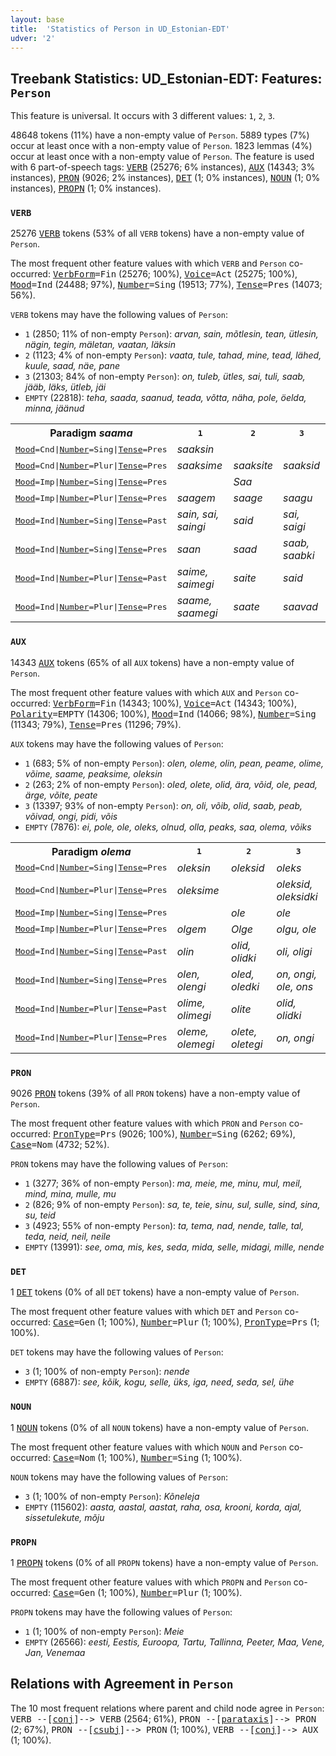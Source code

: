 ```yaml
---
layout: base
title:  'Statistics of Person in UD_Estonian-EDT'
udver: '2'
---
```


## Treebank Statistics: UD_Estonian-EDT: Features: `Person`

This feature is universal.
It occurs with 3 different values: `1`, `2`, `3`.

48648 tokens (11%) have a non-empty value of `Person`.
5889 types (7%) occur at least once with a non-empty value of `Person`.
1823 lemmas (4%) occur at least once with a non-empty value of `Person`.
The feature is used with 6 part-of-speech tags: <tt><a href="et_edt-pos-VERB.html">VERB</a></tt> (25276; 6% instances), <tt><a href="et_edt-pos-AUX.html">AUX</a></tt> (14343; 3% instances), <tt><a href="et_edt-pos-PRON.html">PRON</a></tt> (9026; 2% instances), <tt><a href="et_edt-pos-DET.html">DET</a></tt> (1; 0% instances), <tt><a href="et_edt-pos-NOUN.html">NOUN</a></tt> (1; 0% instances), <tt><a href="et_edt-pos-PROPN.html">PROPN</a></tt> (1; 0% instances).

### `VERB`

25276 <tt><a href="et_edt-pos-VERB.html">VERB</a></tt> tokens (53% of all `VERB` tokens) have a non-empty value of `Person`.

The most frequent other feature values with which `VERB` and `Person` co-occurred: <tt><a href="et_edt-feat-VerbForm.html">VerbForm</a></tt><tt>=Fin</tt> (25276; 100%), <tt><a href="et_edt-feat-Voice.html">Voice</a></tt><tt>=Act</tt> (25275; 100%), <tt><a href="et_edt-feat-Mood.html">Mood</a></tt><tt>=Ind</tt> (24488; 97%), <tt><a href="et_edt-feat-Number.html">Number</a></tt><tt>=Sing</tt> (19513; 77%), <tt><a href="et_edt-feat-Tense.html">Tense</a></tt><tt>=Pres</tt> (14073; 56%).

`VERB` tokens may have the following values of `Person`:

* `1` (2850; 11% of non-empty `Person`): <em>arvan, sain, mõtlesin, tean, ütlesin, nägin, tegin, mäletan, vaatan, läksin</em>
* `2` (1123; 4% of non-empty `Person`): <em>vaata, tule, tahad, mine, tead, lähed, kuule, saad, näe, pane</em>
* `3` (21303; 84% of non-empty `Person`): <em>on, tuleb, ütles, sai, tuli, saab, jääb, läks, ütleb, jäi</em>
* `EMPTY` (22818): <em>teha, saada, saanud, teada, võtta, näha, pole, öelda, minna, jäänud</em>

<table>
  <tr><th>Paradigm <i>saama</i></th><th><tt>1</tt></th><th><tt>2</tt></th><th><tt>3</tt></th></tr>
  <tr><td><tt><tt><a href="et_edt-feat-Mood.html">Mood</a></tt><tt>=Cnd</tt>|<tt><a href="et_edt-feat-Number.html">Number</a></tt><tt>=Sing</tt>|<tt><a href="et_edt-feat-Tense.html">Tense</a></tt><tt>=Pres</tt></tt></td><td><em>saaksin</em></td><td></td><td></td></tr>
  <tr><td><tt><tt><a href="et_edt-feat-Mood.html">Mood</a></tt><tt>=Cnd</tt>|<tt><a href="et_edt-feat-Number.html">Number</a></tt><tt>=Plur</tt>|<tt><a href="et_edt-feat-Tense.html">Tense</a></tt><tt>=Pres</tt></tt></td><td><em>saaksime</em></td><td><em>saaksite</em></td><td><em>saaksid</em></td></tr>
  <tr><td><tt><tt><a href="et_edt-feat-Mood.html">Mood</a></tt><tt>=Imp</tt>|<tt><a href="et_edt-feat-Number.html">Number</a></tt><tt>=Sing</tt>|<tt><a href="et_edt-feat-Tense.html">Tense</a></tt><tt>=Pres</tt></tt></td><td></td><td><em>Saa</em></td><td></td></tr>
  <tr><td><tt><tt><a href="et_edt-feat-Mood.html">Mood</a></tt><tt>=Imp</tt>|<tt><a href="et_edt-feat-Number.html">Number</a></tt><tt>=Plur</tt>|<tt><a href="et_edt-feat-Tense.html">Tense</a></tt><tt>=Pres</tt></tt></td><td><em>saagem</em></td><td><em>saage</em></td><td><em>saagu</em></td></tr>
  <tr><td><tt><tt><a href="et_edt-feat-Mood.html">Mood</a></tt><tt>=Ind</tt>|<tt><a href="et_edt-feat-Number.html">Number</a></tt><tt>=Sing</tt>|<tt><a href="et_edt-feat-Tense.html">Tense</a></tt><tt>=Past</tt></tt></td><td><em>sain, sai, saingi</em></td><td><em>said</em></td><td><em>sai, saigi</em></td></tr>
  <tr><td><tt><tt><a href="et_edt-feat-Mood.html">Mood</a></tt><tt>=Ind</tt>|<tt><a href="et_edt-feat-Number.html">Number</a></tt><tt>=Sing</tt>|<tt><a href="et_edt-feat-Tense.html">Tense</a></tt><tt>=Pres</tt></tt></td><td><em>saan</em></td><td><em>saad</em></td><td><em>saab, saabki</em></td></tr>
  <tr><td><tt><tt><a href="et_edt-feat-Mood.html">Mood</a></tt><tt>=Ind</tt>|<tt><a href="et_edt-feat-Number.html">Number</a></tt><tt>=Plur</tt>|<tt><a href="et_edt-feat-Tense.html">Tense</a></tt><tt>=Past</tt></tt></td><td><em>saime, saimegi</em></td><td><em>saite</em></td><td><em>said</em></td></tr>
  <tr><td><tt><tt><a href="et_edt-feat-Mood.html">Mood</a></tt><tt>=Ind</tt>|<tt><a href="et_edt-feat-Number.html">Number</a></tt><tt>=Plur</tt>|<tt><a href="et_edt-feat-Tense.html">Tense</a></tt><tt>=Pres</tt></tt></td><td><em>saame, saamegi</em></td><td><em>saate</em></td><td><em>saavad</em></td></tr>
</table>

### `AUX`

14343 <tt><a href="et_edt-pos-AUX.html">AUX</a></tt> tokens (65% of all `AUX` tokens) have a non-empty value of `Person`.

The most frequent other feature values with which `AUX` and `Person` co-occurred: <tt><a href="et_edt-feat-VerbForm.html">VerbForm</a></tt><tt>=Fin</tt> (14343; 100%), <tt><a href="et_edt-feat-Voice.html">Voice</a></tt><tt>=Act</tt> (14343; 100%), <tt><a href="et_edt-feat-Polarity.html">Polarity</a></tt><tt>=EMPTY</tt> (14306; 100%), <tt><a href="et_edt-feat-Mood.html">Mood</a></tt><tt>=Ind</tt> (14066; 98%), <tt><a href="et_edt-feat-Number.html">Number</a></tt><tt>=Sing</tt> (11343; 79%), <tt><a href="et_edt-feat-Tense.html">Tense</a></tt><tt>=Pres</tt> (11296; 79%).

`AUX` tokens may have the following values of `Person`:

* `1` (683; 5% of non-empty `Person`): <em>olen, oleme, olin, pean, peame, olime, võime, saame, peaksime, oleksin</em>
* `2` (263; 2% of non-empty `Person`): <em>oled, olete, olid, ära, võid, ole, pead, ärge, võite, peate</em>
* `3` (13397; 93% of non-empty `Person`): <em>on, oli, võib, olid, saab, peab, võivad, ongi, pidi, võis</em>
* `EMPTY` (7876): <em>ei, pole, ole, oleks, olnud, olla, peaks, saa, olema, võiks</em>

<table>
  <tr><th>Paradigm <i>olema</i></th><th><tt>1</tt></th><th><tt>2</tt></th><th><tt>3</tt></th></tr>
  <tr><td><tt><tt><a href="et_edt-feat-Mood.html">Mood</a></tt><tt>=Cnd</tt>|<tt><a href="et_edt-feat-Number.html">Number</a></tt><tt>=Sing</tt>|<tt><a href="et_edt-feat-Tense.html">Tense</a></tt><tt>=Pres</tt></tt></td><td><em>oleksin</em></td><td><em>oleksid</em></td><td><em>oleks</em></td></tr>
  <tr><td><tt><tt><a href="et_edt-feat-Mood.html">Mood</a></tt><tt>=Cnd</tt>|<tt><a href="et_edt-feat-Number.html">Number</a></tt><tt>=Plur</tt>|<tt><a href="et_edt-feat-Tense.html">Tense</a></tt><tt>=Pres</tt></tt></td><td><em>oleksime</em></td><td></td><td><em>oleksid, oleksidki</em></td></tr>
  <tr><td><tt><tt><a href="et_edt-feat-Mood.html">Mood</a></tt><tt>=Imp</tt>|<tt><a href="et_edt-feat-Number.html">Number</a></tt><tt>=Sing</tt>|<tt><a href="et_edt-feat-Tense.html">Tense</a></tt><tt>=Pres</tt></tt></td><td></td><td><em>ole</em></td><td><em>ole</em></td></tr>
  <tr><td><tt><tt><a href="et_edt-feat-Mood.html">Mood</a></tt><tt>=Imp</tt>|<tt><a href="et_edt-feat-Number.html">Number</a></tt><tt>=Plur</tt>|<tt><a href="et_edt-feat-Tense.html">Tense</a></tt><tt>=Pres</tt></tt></td><td><em>olgem</em></td><td><em>Olge</em></td><td><em>olgu, ole</em></td></tr>
  <tr><td><tt><tt><a href="et_edt-feat-Mood.html">Mood</a></tt><tt>=Ind</tt>|<tt><a href="et_edt-feat-Number.html">Number</a></tt><tt>=Sing</tt>|<tt><a href="et_edt-feat-Tense.html">Tense</a></tt><tt>=Past</tt></tt></td><td><em>olin</em></td><td><em>olid, olidki</em></td><td><em>oli, oligi</em></td></tr>
  <tr><td><tt><tt><a href="et_edt-feat-Mood.html">Mood</a></tt><tt>=Ind</tt>|<tt><a href="et_edt-feat-Number.html">Number</a></tt><tt>=Sing</tt>|<tt><a href="et_edt-feat-Tense.html">Tense</a></tt><tt>=Pres</tt></tt></td><td><em>olen, olengi</em></td><td><em>oled, oledki</em></td><td><em>on, ongi, ole, ons</em></td></tr>
  <tr><td><tt><tt><a href="et_edt-feat-Mood.html">Mood</a></tt><tt>=Ind</tt>|<tt><a href="et_edt-feat-Number.html">Number</a></tt><tt>=Plur</tt>|<tt><a href="et_edt-feat-Tense.html">Tense</a></tt><tt>=Past</tt></tt></td><td><em>olime, olimegi</em></td><td><em>olite</em></td><td><em>olid, olidki</em></td></tr>
  <tr><td><tt><tt><a href="et_edt-feat-Mood.html">Mood</a></tt><tt>=Ind</tt>|<tt><a href="et_edt-feat-Number.html">Number</a></tt><tt>=Plur</tt>|<tt><a href="et_edt-feat-Tense.html">Tense</a></tt><tt>=Pres</tt></tt></td><td><em>oleme, olemegi</em></td><td><em>olete, oletegi</em></td><td><em>on, ongi</em></td></tr>
</table>

### `PRON`

9026 <tt><a href="et_edt-pos-PRON.html">PRON</a></tt> tokens (39% of all `PRON` tokens) have a non-empty value of `Person`.

The most frequent other feature values with which `PRON` and `Person` co-occurred: <tt><a href="et_edt-feat-PronType.html">PronType</a></tt><tt>=Prs</tt> (9026; 100%), <tt><a href="et_edt-feat-Number.html">Number</a></tt><tt>=Sing</tt> (6262; 69%), <tt><a href="et_edt-feat-Case.html">Case</a></tt><tt>=Nom</tt> (4732; 52%).

`PRON` tokens may have the following values of `Person`:

* `1` (3277; 36% of non-empty `Person`): <em>ma, meie, me, minu, mul, meil, mind, mina, mulle, mu</em>
* `2` (826; 9% of non-empty `Person`): <em>sa, te, teie, sinu, sul, sulle, sind, sina, su, teid</em>
* `3` (4923; 55% of non-empty `Person`): <em>ta, tema, nad, nende, talle, tal, teda, neid, neil, neile</em>
* `EMPTY` (13991): <em>see, oma, mis, kes, seda, mida, selle, midagi, mille, nende</em>

### `DET`

1 <tt><a href="et_edt-pos-DET.html">DET</a></tt> tokens (0% of all `DET` tokens) have a non-empty value of `Person`.

The most frequent other feature values with which `DET` and `Person` co-occurred: <tt><a href="et_edt-feat-Case.html">Case</a></tt><tt>=Gen</tt> (1; 100%), <tt><a href="et_edt-feat-Number.html">Number</a></tt><tt>=Plur</tt> (1; 100%), <tt><a href="et_edt-feat-PronType.html">PronType</a></tt><tt>=Prs</tt> (1; 100%).

`DET` tokens may have the following values of `Person`:

* `3` (1; 100% of non-empty `Person`): <em>nende</em>
* `EMPTY` (6887): <em>see, kõik, kogu, selle, üks, iga, need, seda, sel, ühe</em>

### `NOUN`

1 <tt><a href="et_edt-pos-NOUN.html">NOUN</a></tt> tokens (0% of all `NOUN` tokens) have a non-empty value of `Person`.

The most frequent other feature values with which `NOUN` and `Person` co-occurred: <tt><a href="et_edt-feat-Case.html">Case</a></tt><tt>=Nom</tt> (1; 100%), <tt><a href="et_edt-feat-Number.html">Number</a></tt><tt>=Sing</tt> (1; 100%).

`NOUN` tokens may have the following values of `Person`:

* `3` (1; 100% of non-empty `Person`): <em>Kõneleja</em>
* `EMPTY` (115602): <em>aasta, aastal, aastat, raha, osa, krooni, korda, ajal, sissetulekute, mõju</em>

### `PROPN`

1 <tt><a href="et_edt-pos-PROPN.html">PROPN</a></tt> tokens (0% of all `PROPN` tokens) have a non-empty value of `Person`.

The most frequent other feature values with which `PROPN` and `Person` co-occurred: <tt><a href="et_edt-feat-Case.html">Case</a></tt><tt>=Gen</tt> (1; 100%), <tt><a href="et_edt-feat-Number.html">Number</a></tt><tt>=Plur</tt> (1; 100%).

`PROPN` tokens may have the following values of `Person`:

* `1` (1; 100% of non-empty `Person`): <em>Meie</em>
* `EMPTY` (26566): <em>eesti, Eestis, Euroopa, Tartu, Tallinna, Peeter, Maa, Vene, Jan, Venemaa</em>

## Relations with Agreement in `Person`

The 10 most frequent relations where parent and child node agree in `Person`:
<tt>VERB --[<tt><a href="et_edt-dep-conj.html">conj</a></tt>]--> VERB</tt> (2564; 61%),
<tt>PRON --[<tt><a href="et_edt-dep-parataxis.html">parataxis</a></tt>]--> PRON</tt> (2; 67%),
<tt>PRON --[<tt><a href="et_edt-dep-csubj.html">csubj</a></tt>]--> PRON</tt> (1; 100%),
<tt>VERB --[<tt><a href="et_edt-dep-conj.html">conj</a></tt>]--> AUX</tt> (1; 100%).

